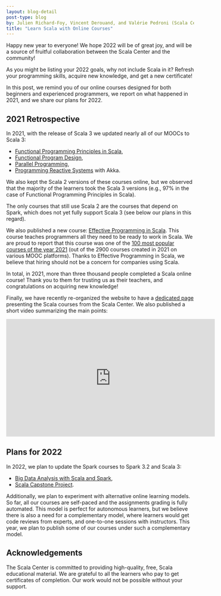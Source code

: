 ```yaml
---
layout: blog-detail
post-type: blog
by: Julien Richard-Foy, Vincent Derouand, and Valérie Pedroni (Scala Center)
title: "Learn Scala with Online Courses"
---
```


Happy new year to everyone! We hope 2022 will be of great joy, and will be a 
source of fruitful collaboration between the Scala Center and the community!

As you might be listing your 2022 goals, why not include Scala in it? 
Refresh your programming skills, acquire new knowledge, and get a new 
certificate!

In this post, we remind you of our online courses designed for both beginners 
and experienced programmers, we report on what happened in 2021, and we share 
our plans for 2022.

## 2021 Retrospective

In 2021, with the release of Scala 3 we updated nearly all of our MOOCs to 
Scala 3:

- [Functional Programming Principles in Scala],
- [Functional Program Design],
- [Parallel Programming],
- [Programming Reactive Systems] with Akka.

We also kept the Scala 2 versions of these courses online, but we observed 
that the majority of the learners took the Scala 3 versions (e.g., 97% in the 
case of Functional Programming Principles in Scala).

The only courses that still use Scala 2 are the courses that depend on Spark,
which does not yet fully support Scala 3 (see below our plans in this regard).

We also published a new course: [Effective Programming in Scala]. This 
course teaches programmers all they need to be ready to work in Scala.
We are proud to report that this course was one of the [100 most popular 
courses of the year 2021][rank] (out of the 2900 courses created in 2021 on 
various MOOC platforms). Thanks to Effective Programming in Scala, we believe 
that hiring should not be a concern for companies using Scala.

In total, in 2021, more than three thousand people completed a Scala online 
course! Thank you to them for trusting us as their teachers, and 
congratulations on acquiring new knowledge!

Finally, we have recently re-organized the website to have a
[dedicated page](https://docs.scala-lang.org/online-courses.html) presenting 
the Scala courses from the Scala Center. We also published a short video 
summarizing the main points:

<div style="text-align: center">
  <iframe width="560" height="315" src="https://www.youtube.com/embed/rRCdnTspE_k" title="YouTube video player" frameborder="0" allow="accelerometer; autoplay; clipboard-write; encrypted-media; gyroscope; picture-in-picture" allowfullscreen></iframe>
</div>

## Plans for 2022

In 2022, we plan to update the Spark courses to Spark 3.2 and Scala 3:

- [Big Data Analysis with Scala and Spark],
- [Scala Capstone Project].

Additionally, we plan to experiment with alternative online learning models.
So far, all our courses are self-paced and the assignments grading is fully 
automated. This model is perfect for autonomous learners, but we believe 
there is also a need for a complementary model, where learners would get 
code reviews from experts, and one-to-one sessions with instructors. This 
year, we plan to publish some of our courses under such a complementary model.

## Acknowledgements

The Scala Center is committed to providing high-quality, free, Scala 
educational material. We are grateful to all the learners who pay to get
certificates of completion. Our work would not be possible without your support.

[Functional Programming Principles in Scala]: https://coursera.org/learn/scala-functional-programming
[Functional Program Design]: https://coursera.org/learn/scala-functional-program-design
[Parallel Programming]: https://coursera.org/learn/scala-parallel-programming
[Programming Reactive Systems]: https://coursera.org/learn/scala-akka-reactive
[Effective Programming in Scala]: https://coursera.org/learn/effective-scala
[Big Data Analysis with Scala and Spark]: https://coursera.org/learn/scala-spark-big-data
[Scala Capstone Project]: https://coursera.org/learn/scala-capstone-project
[rank]: https://www.freecodecamp.org/news/most-popular-free-online-courses/
